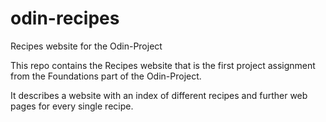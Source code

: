 # odin-recipes
Recipes website for the Odin-Project

This repo contains the Recipes website that is the first project assignment from the Foundations part of the Odin-Project. 

It describes a website with an index of different recipes and further web pages for every single recipe.